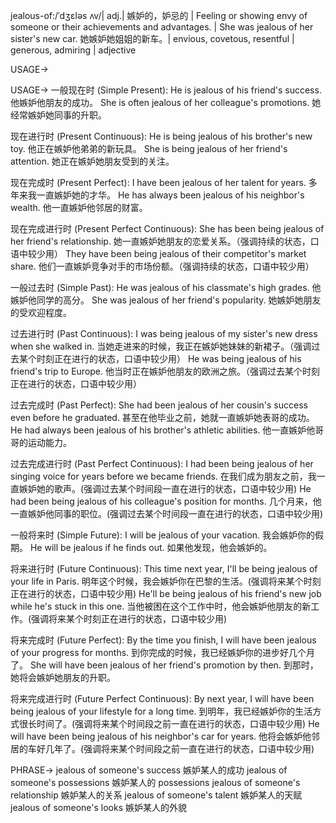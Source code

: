 jealous-of:/ˈdʒɛləs ʌv/| adj.| 嫉妒的，妒忌的 | Feeling or showing envy of someone or their achievements and advantages. |  She was jealous of her sister's new car. 她嫉妒她姐姐的新车。| envious, covetous, resentful | generous, admiring | adjective

USAGE->

USAGE->
一般现在时 (Simple Present):
He is jealous of his friend's success.  他嫉妒他朋友的成功。
She is often jealous of her colleague's promotions. 她经常嫉妒她同事的升职。

现在进行时 (Present Continuous):
He is being jealous of his brother's new toy. 他正在嫉妒他弟弟的新玩具。
She is being jealous of her friend's attention. 她正在嫉妒她朋友受到的关注。

现在完成时 (Present Perfect):
I have been jealous of her talent for years. 多年来我一直嫉妒她的才华。
He has always been jealous of his neighbor's wealth.  他一直嫉妒他邻居的财富。

现在完成进行时 (Present Perfect Continuous):
She has been being jealous of her friend's relationship. 她一直嫉妒她朋友的恋爱关系。（强调持续的状态，口语中较少用）
They have been being jealous of their competitor's market share.  他们一直嫉妒竞争对手的市场份额。（强调持续的状态，口语中较少用）


一般过去时 (Simple Past):
He was jealous of his classmate's high grades. 他嫉妒他同学的高分。
She was jealous of her friend's popularity. 她嫉妒她朋友的受欢迎程度。

过去进行时 (Past Continuous):
I was being jealous of my sister's new dress when she walked in. 当她走进来的时候，我正在嫉妒她妹妹的新裙子。（强调过去某个时刻正在进行的状态，口语中较少用）
He was being jealous of his friend's trip to Europe. 他当时正在嫉妒他朋友的欧洲之旅。（强调过去某个时刻正在进行的状态，口语中较少用）

过去完成时 (Past Perfect):
She had been jealous of her cousin's success even before he graduated.  甚至在他毕业之前，她就一直嫉妒她表哥的成功。
He had always been jealous of his brother's athletic abilities. 他一直嫉妒他哥哥的运动能力。

过去完成进行时 (Past Perfect Continuous):
I had been being jealous of her singing voice for years before we became friends. 在我们成为朋友之前，我一直嫉妒她的歌声。(强调过去某个时间段一直在进行的状态，口语中较少用)
He had been being jealous of his colleague's position for months.  几个月来，他一直嫉妒他同事的职位。(强调过去某个时间段一直在进行的状态，口语中较少用)


一般将来时 (Simple Future):
I will be jealous of your vacation. 我会嫉妒你的假期。
He will be jealous if he finds out. 如果他发现，他会嫉妒的。


将来进行时 (Future Continuous):
This time next year, I'll be being jealous of your life in Paris. 明年这个时候，我会嫉妒你在巴黎的生活。(强调将来某个时刻正在进行的状态，口语中较少用)
He'll be being jealous of his friend's new job while he's stuck in this one. 当他被困在这个工作中时，他会嫉妒他朋友的新工作。(强调将来某个时刻正在进行的状态，口语中较少用)


将来完成时 (Future Perfect):
By the time you finish, I will have been jealous of your progress for months. 到你完成的时候，我已经嫉妒你的进步好几个月了。
She will have been jealous of her friend's promotion by then. 到那时，她将会嫉妒她朋友的升职。

将来完成进行时 (Future Perfect Continuous):
By next year, I will have been being jealous of your lifestyle for a long time. 到明年，我已经嫉妒你的生活方式很长时间了。(强调将来某个时间段之前一直在进行的状态，口语中较少用)
He will have been being jealous of his neighbor's car for years. 他将会嫉妒他邻居的车好几年了。(强调将来某个时间段之前一直在进行的状态，口语中较少用)

PHRASE->
jealous of someone's success  嫉妒某人的成功
jealous of someone's possessions 嫉妒某人的 possessions
jealous of someone's relationship 嫉妒某人的关系
jealous of someone's talent 嫉妒某人的天赋
jealous of someone's looks 嫉妒某人的外貌
